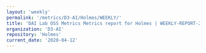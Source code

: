```yaml
---
layout: 'weekly'
permalink: '/metrics/D3-AI/Holmes/WEEKLY/'
title: 'DAI Lab OSS Metrics Metrics report for Holmes | WEEKLY-REPORT-2020-04-12'
organization: 'D3-AI'
repository: 'Holmes'
current_date: '2020-04-12'
---
```


